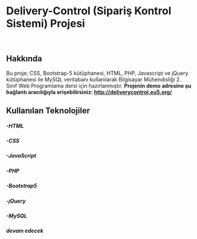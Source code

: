 # Delivery-Control (Sipariş Kontrol Sistemi) Projesi
<br>

## Hakkında
Bu proje; CSS, Bootstrap-5 kütüphanesi, HTML, PHP, Javascript ve jQuery kütüphanesi ile MySQL veritabanı kullanılarak Bilgisayar Mühendisliği 2. Sınıf Web Programlama dersi için hazırlanmıştır.
**Projenin demo adresine şu bağlantı aracılığıyla erişebilirsiniz: http://deliverycontrol.eu5.org/**

## Kullanılan Teknolojiler
##### -HTML
##### -CSS
##### -JavaScript
##### -PHP
##### -Bootstrap5
##### -jQuery
##### -MySQL

##### devam edecek
